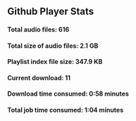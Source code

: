 ## Github Player Stats

#### **Total audio files**: 616

#### **Total size of audio files**: 2.1 GB

#### **Playlist index file size**: 347.9 KB

#### **Current download**: 11

#### **Download time consumed**: 0:58 minutes

#### **Total job time consumed**: 1:04 minutes